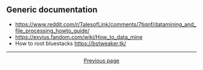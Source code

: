 ## Generic documentation

- <https://www.reddit.com/r/TalesofLink/comments/7tiqnf/datamining_and_file_processing_howto_guide/>
- <https://exvius.fandom.com/wiki/How_to_data_mine>
- How to root bluestacks <https://bstweaker.tk/>

<hr>

<div align="center">
<a href="https://github.com/zebscripts/AFK-Daily/wiki/Contribute">Previous page</a>
<!-- |
<a href="https://github.com/zebscripts/AFK-Daily/wiki/Asset-Mining">Next page</a> -->
</div>
